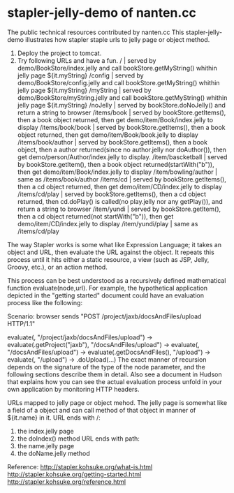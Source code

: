 # stapler-jelly-demo of nanten.cc
The public technical resources contributed by nanten.cc
This stapler-jelly-demo illustrates how stapler staple urls to jelly page or object method.

1. Deploy the project to tomcat.
2. Try following URLs and have a fun.
   /                    | served by demo/BookStore/index.jelly and call bookStore.getMyString() whithin jelly page ${it.myString}
   /config              | served by demo/BookStore/config.jelly and call bookStore.getMyString() whithin jelly page ${it.myString}
   /myString            | served by demo/BookStore/myString.jelly and call bookStore.getMyString() whithin jelly page ${it.myString}
   /noJelly             | served by bookStore.doNoJelly() and return a string to browser
   /items/book          | served by bookStore.getItems(), then a book object returned, then get demo/item/Book/index.jelly to display
   /items/book/book     | served by bookStore.getItems(), then a book object returned, then get demo/item/Book/book.jelly to display
   /items/book/author   | served by bookStore.getItems(), then a book object, then a author returned(since no author.jelly nor doAuthor()), then get demo/person/Author/index.jelly to display.
   /item/bascketball    | served by bookStore.getItem(), then a book object returned(startWith("b")), then get demo/item/Book/index.jelly to display
   /item/bowling/author | same as /items/book/author
   /items/cd            | served by bookStore.getItems(), then a cd object returned, then get demo/item/CD/index.jelly to display
   /items/cd/play       | served by bookStore.getItems(), then a cd object returned, then cd.doPlay() is called(no play.jelly nor any getPlay()), and return a string to browser
   /item/yundi          | served by bookStore.getItem(), then a cd object returned(not startWith("b")), then get demo/item/CD/index.jelly to display
   /item/yundi/play     | same as /items/cd/play


The way Stapler works is some what like Expression Language; it takes an object and URL, then evaluate the URL against the object. It repeats this process until it hits either a static resource, a view (such as JSP, Jelly, Groovy, etc.), or an action method.

This process can be best understood as a recursively defined mathematical function evaluate(node,url). For example, the hypothetical application depicted in the "getting started" document could have an evaluation process like the following:


Scenario: browser sends "POST /project/jaxb/docsAndFiles/upload HTTP/1.1"

   evaluate(<root object>, "/project/jaxb/docsAndFiles/upload")
-> evaluate(<root object>.getProject("jaxb"), "/docsAndFiles/upload")
-> evaluate(<jaxb project object>, "/docsAndFiles/upload")
-> evaluate(<jaxb project object>.getDocsAndFiles(), "/upload")
-> evaluate(<docs-and-files-section-object for jaxb>, "/upload")
-> <docs-and-files-section-object for jaxb>.doUpload(...)
The exact manner of recursion depends on the signature of the type of the node parameter, and the following sections describe them in detail. Also see a document in Hudson that explains how you can see the actual evaluation process unfold in your own application by monitoring HTTP headers.

URLs mapped to jelly page or object mehod. The jelly page is somewhat like a field of a object and can call method of that object in manner of ${it.name} in it. URL ends with /:
1. the index.jelly page
2. the doIndex() method
URL ends with path:
1. the name.jelly page
2. the doName.jelly method

Reference:
http://stapler.kohsuke.org/what-is.html
http://stapler.kohsuke.org/getting-started.html
http://stapler.kohsuke.org/reference.html
